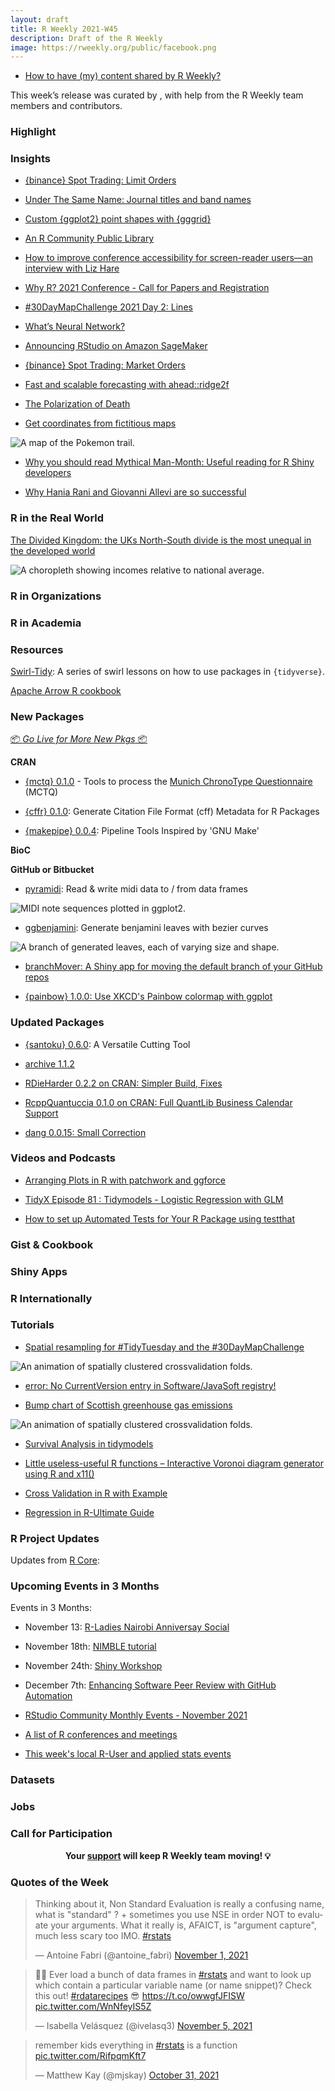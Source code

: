 ```yaml
---
layout: draft
title: R Weekly 2021-W45
description: Draft of the R Weekly
image: https://rweekly.org/public/facebook.png
---
```



+ [How to have (my) content shared by R Weekly?](https://github.com/rweekly/rweekly.org#how-to-have-my-content-shared-by-r-weekly)

This week’s release was curated by [](), with help from the R Weekly team members and contributors.



###  Highlight



### Insights


+ [{binance} Spot Trading: Limit Orders](https://datawookie.dev/blog/2021/11/binance-spot-trading-limit-orders/)

+ [Under The Same Name: Journal titles and band names](https://quantixed.org/2021/11/04/under-the-same-name-journal-titles-and-band-names/)

+ [Custom {ggplot2} point shapes with {gggrid}](https://coolbutuseless.github.io/2021/11/04/custom-ggplot2-point-shapes-with-gggrid/)

+ [An R Community Public Library](https://rviews.rstudio.com/2021/11/04/bookdown-org/)

+ [How to improve conference accessibility for screen-reader users—an interview with Liz Hare](https://user2021.r-project.org/blog/2021/11/04/accessibility_interview_liz_hare/)

+ [Why R? 2021 Conference - Call for Papers and Registration](http://whyr.pl//foundation/2021/whyr2021-cfp/)

+ [#30DayMapChallenge 2021 Day 2: Lines](https://rud.is/b/2021/11/02/30daymapchallenge-2021-day-2-lines/)

+ [What’s Neural Network?](https://finnstats.com/index.php/2021/11/02/whats-neural-network/)

+ [Announcing RStudio on Amazon SageMaker](https://blog.rstudio.com/2021/11/02/announcing-rstudio-on-amazon-sagemaker/)

+ [{binance} Spot Trading: Market Orders](https://datawookie.dev/blog/2021/11/binance-spot-trading-market-orders/)

+ [Fast and scalable forecasting with ahead::ridge2f](https://thierrymoudiki.github.io/blog/2021/10/31/r/misc/ahead-multivariate-fast-benchmark)

+ [The Polarization of Death](https://kieranhealy.org/blog/archives/2021/10/30/the-polarization-of-death/)

+ [Get coordinates from fictitious maps](https://www.rostrum.blog/2021/11/04/kanto-locator/)

![A map of the Pokemon trail.](https://raw.githubusercontent.com/rweekly/image/master/2021/W45/fictitious_maps.png)

+ [Why you should read Mythical Man-Month: Useful reading for R Shiny developers](https://parmsam.medium.com/why-you-should-read-mythical-man-month-f06946e40e89)

+ [Why Hania Rani and Giovanni Allevi are so successful](https://danumbers.substack.com/p/why-hania-rani-and-giovanni-allevi)

### R in the Real World

[The Divided Kingdom: the UKs North-South divide is the most unequal in the developed world](https://nearanddistant.medium.com/the-divided-kingdom-the-uks-north-south-divide-is-the-most-unequal-in-the-developed-world-d6ca5c972943)

![A choropleth showing incomes relative to national average.](https://raw.githubusercontent.com/rweekly/image/master/2021/W45/unequal_uk.png)

###  R in Organizations



###  R in Academia



###  Resources

[Swirl-Tidy](https://github.com/sysilviakim/swirl-tidy): A series of swirl lessons on how to use packages in `{tidyverse}`.

[Apache Arrow R cookbook](https://t.co/dE5L3SVW34?amp=1)

###  New Packages

<p class="added-hostname"><a href="https://rweekly.org/live" target="_blank" class="externalLink">📦 <i>Go Live for More New Pkgs</i> 📦</a></p>


**CRAN**

+ [{mctq} 0.1.0](https://docs.ropensci.org/mctq/) - Tools to process the [Munich ChronoType Questionnaire](https://doi.org/10.1177/0748730402239679) (MCTQ)

+ [{cffr} 0.1.0](https://cran.r-project.org/package=cffr): Generate Citation File Format (cff) Metadata for R Packages

+ [{makepipe} 0.0.4](https://cran.r-project.org/package=makepipe): Pipeline Tools Inspired by 'GNU Make'



**BioC**



**GitHub or Bitbucket**

+  [pyramidi](https://github.com/urswilke/pyramidi): Read & write midi data to / from data frames 

![MIDI note sequences plotted in ggplot2.](https://raw.githubusercontent.com/rweekly/image/master/2021/W45/pyramidi.png)

+  [ggbenjamini](https://github.com/urswilke/ggbenjamini): Generate benjamini leaves with bezier curves 

![A branch of generated leaves, each of varying size and shape.](https://raw.githubusercontent.com/rweekly/image/master/2021/W45/ggbenjamini.png)

+ [branchMover: A Shiny app for moving the default branch of your GitHub repos](https://www.garrickadenbuie.com/blog/branchmover/)

+ [{painbow} 1.0.0: Use XKCD's Painbow colormap with ggplot](https://github.com/steveharoz/painbow/)

### Updated Packages

+ [{santoku} 0.6.0](https://cran.r-project.org/package=santoku): A Versatile Cutting Tool

+ [archive 1.1.2](https://www.tidyverse.org/blog/2021/11/archive-1-1-2/)

+ [RDieHarder 0.2.2 on CRAN: Simpler Build, Fixes](http://dirk.eddelbuettel.com/blog/2021/11/02#rdieharder_0.2.2)

+ [RcppQuantuccia 0.1.0 on CRAN: Full QuantLib Business Calendar Support](http://dirk.eddelbuettel.com/blog/2021/10/30#rcppquantuccia_0.1.0)

+ [dang 0.0.15: Small Correction](http://dirk.eddelbuettel.com/blog/2021/10/29#dang_0.0.15)

###  Videos and Podcasts

+ [Arranging Plots in R with patchwork and ggforce](https://www.youtube.com/watch?v=C5Ik-WkPuGQ)

+ [TidyX Episode 81 : Tidymodels - Logistic Regression with GLM](https://bit.ly/TidyX_Ep81)

+ [How to set up Automated Tests for Your R Package using testthat](https://youtu.be/KbwYdRbmgbY)

### Gist & Cookbook



### Shiny Apps



### R Internationally



###  Tutorials

+ [Spatial resampling for #TidyTuesday and the #30DayMapChallenge](https://juliasilge.com/blog/map-challenge/)

![An animation of spatially clustered crossvalidation folds.](https://raw.githubusercontent.com/rweekly/image/master/2021/W45/spatial_crossvalidation.gif)

+ [error: No CurrentVersion entry in Software/JavaSoft registry!](https://finnstats.com/index.php/2021/11/04/error-no-currentversion-entry-in-software-javasoft-registry/)

+ [Bump chart of Scottish greenhouse gas emissions](https://scottishsnow.wordpress.com/2021/11/03/bump-chart-of-scottish-greenhouse-gas-emissions/)

![An animation of spatially clustered crossvalidation folds.](https://raw.githubusercontent.com/rweekly/image/master/2021/W45/ghg_bump_v2.png)

+ [Survival Analysis in tidymodels](https://www.tidyverse.org/blog/2021/11/survival-analysis-parsnip-adjacent/)

+ [Little useless-useful R functions – Interactive Voronoi diagram generator using R and x11()](https://tomaztsql.wordpress.com/2021/11/01/little-useless-useful-r-functions-interactive-voronoi-diagram-generator-using-r-and-x11/)

+ [Cross Validation in R with Example](https://finnstats.com/index.php/2021/10/31/cross-validation-in-r/)

+ [Regression in R-Ultimate Guide](https://finnstats.com/index.php/2021/10/30/regression-in-r/)

<!--<div class="post-more-begin></div><div class="post-more-end"></div>-->

###  R Project Updates

Updates from [R Core](http://developer.r-project.org/blosxom.cgi/R-devel/NEWS):


###  Upcoming Events in 3 Months

Events in 3 Months:


+ November 13: [R-Ladies Nairobi Anniversay Social](https://t.co/Q7ZSj0PJkf?amp=1)

+ November 18th: [NIMBLE tutorial](https://r-nimble.org/nimble-online-tutorial-november-18-2021)

+ November 24th: [Shiny Workshop](https://mirai-solutions.ch/news/2021/10/22/announce-shiny3-ws/)

+ December 7th: [Enhancing Software Peer Review with GitHub Automation](https://ropensci.org/commcalls/dec2021-automation/)

+ [RStudio Community Monthly Events - November 2021](https://blog.rstudio.com/2021/11/03/rstudio-community-monthly-events-november-2021/)

+ [A list of R conferences and meetings](https://jumpingrivers.github.io/meetingsR/events.html)

+ [This week's local R-User and applied stats events](https://community.rstudio.com/c/irl)


### Datasets

### Jobs




###  Call for Participation


<p class="hide-support added-hostname support-rweekly" style="text-align: center;font-weight: bold;">Your <a class="non-visited externalLink" href="https://www.patreon.com/rweekly" onclick="pas(this)">support</a> will keep R Weekly team moving! 💡</p>

###  Quotes of the Week

<blockquote class="twitter-tweet"><p lang="en" dir="ltr">Thinking about it, Non Standard Evaluation is really a confusing name, what is &quot;standard&quot; ? + sometimes you use NSE in order NOT to evaluate your arguments. What it really is, AFAICT, is &quot;argument capture&quot;, much less scary too IMO. <a href="https://twitter.com/hashtag/rstats?src=hash&amp;ref_src=twsrc%5Etfw">#rstats</a></p>&mdash; Antoine Fabri (@antoine_fabri) <a href="https://twitter.com/antoine_fabri/status/1455116137067384835?ref_src=twsrc%5Etfw">November 1, 2021</a></blockquote> <script async src="https://platform.twitter.com/widgets.js" charset="utf-8"></script> 

<blockquote class="twitter-tweet"><p lang="en" dir="ltr">📢🤓 Ever load a bunch of data frames in <a href="https://twitter.com/hashtag/rstats?src=hash&amp;ref_src=twsrc%5Etfw">#rstats</a> and want to look up which contain a particular variable name (or name snippet)? Check this out! <a href="https://twitter.com/hashtag/rdatarecipes?src=hash&amp;ref_src=twsrc%5Etfw">#rdatarecipes</a> 😎 <a href="https://t.co/owwgfJFISW">https://t.co/owwgfJFISW</a> <a href="https://t.co/WnNfeyIS5Z">pic.twitter.com/WnNfeyIS5Z</a></p>&mdash; Isabella Velásquez (@ivelasq3) <a href="https://twitter.com/ivelasq3/status/1456631929537802246?ref_src=twsrc%5Etfw">November 5, 2021</a></blockquote> <script async src="https://platform.twitter.com/widgets.js" charset="utf-8"></script> 

<blockquote class="twitter-tweet"><p lang="en" dir="ltr">remember kids everything in <a href="https://twitter.com/hashtag/rstats?src=hash&amp;ref_src=twsrc%5Etfw">#rstats</a> is a function <a href="https://t.co/RifpqmKft7">pic.twitter.com/RifpqmKft7</a></p>&mdash; Matthew Kay (@mjskay) <a href="https://twitter.com/mjskay/status/1454952248937783304?ref_src=twsrc%5Etfw">October 31, 2021</a></blockquote> <script async src="https://platform.twitter.com/widgets.js" charset="utf-8"></script> 